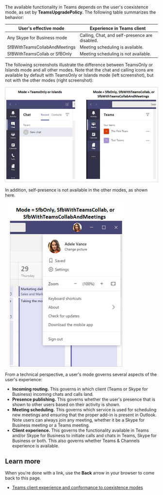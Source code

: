 The available functionality in Teams depends on the user's coexistence mode, as set by **TeamsUpgradePolicy.** The following table summarizes the behavior:

|User's effective mode|Experience in Teams client|
|-|-|
|Any Skype for Business mode|Calling, Chat, and self-presence are disabled.|
|SfBWithTeamsCollabAndMeetings|Meeting scheduling is available.|
|SfBWithTeamsCollab or SfBOnly|Meeting scheduling is not available.|

The following screenshots illustrate the difference between TeamsOnly or Islands mode and all other modes. Note that the chat and calling icons are available by default with TeamsOnly or Islands mode (left screenshot), but not with the other modes (right screenshot):

 ![Side-by-side screenshots showing Teams Only and Islands modes](../media/teams-mode-comparison.png)

In addition, self-presence is not available in the other modes, as shown here.

![Screenshot that shows that self-presence isn't available](../media/no-self-presence.png)

From a technical perspective, a user's mode governs several aspects of the user's experience:

- **Incoming routing.** This governs in which client (Teams or Skype for Business) incoming chats and calls land.
- **Presence publishing.** This governs whether the user's presence that is shown to other users based on their activity is shown.
- **Meeting scheduling.** This governs which service is used for scheduling new meetings and ensuring that the proper add-in is present in Outlook. Note users can always join any meeting, whether it be a Skype for Business meeting or a Teams meeting.
- **Client experience.** This governs the functionality available in Teams and/or Skype for Business to initiate calls and chats in Teams, Skype for Business or both. This also governs whether Teams & Channels experience is available.

## Learn more

When you're done with a link, use the **Back** arrow in your browser to come back to this page.

- [Teams client experience and conformance to coexistence modes](/MicrosoftTeams/teams-client-experience-and-conformance-to-coexistence-modes)
